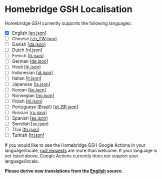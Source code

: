 # Homebridge GSH Localisation

Homebridge GSH currently supports the following languages:

- [x] English [[en.json](./en.json)]
- [ ] Chinese [[zh_TW.json](./zh_TW.json)]
- [ ] Danish [[da.json](./da.json)]
- [ ] Dutch [[nl.json](./nl.json)]
- [ ] French [[fr.json](./fr.json)]
- [ ] German [[de.json](./de.json)]
- [ ] Hindi [[hi.json](./hi.json)]
- [ ] Indonesian [[id.json](./id.json)]
- [ ] Italian [[it.json](./it.json)]
- [ ] Japanese [[ja.json](./ja.json)]
- [ ] Korean [[ko.json](./ko.json)]
- [ ] Norwegian [[no.json](./no.json)]
- [ ] Polish [[pl.json](./pl.json)]
- [ ] Portuguese (Brazil) [[pt_BR.json](./pt_BR.json)]
- [ ] Russian [[ru.json](./ru.json)]
- [ ] Spanish [[es.json](./es.json)]
- [ ] Swedish [[sv.json](./sv.json)]
- [ ] Thai [[th.json](./th.json)]
- [ ] Turkish [[tr.json](./tr.json)]

If you would like to see the Homebridge GSH Google Actions in your language/locale, [pull requests](https://help.github.com/en/articles/creating-a-pull-request) are more than welcome. If your language is not listed above, Google Actions currently does not support your language/locale.

**Please derive new translations from the [English](./en.json) source.**
